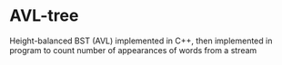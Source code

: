 # AVL-tree
Height-balanced BST (AVL) implemented in C++, then implemented in program to count number of appearances of words from a stream

